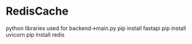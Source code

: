 # RedisCache

python libraries used for backend->main.py
pip install fastapi
pip install uvicorn
pip install redis
